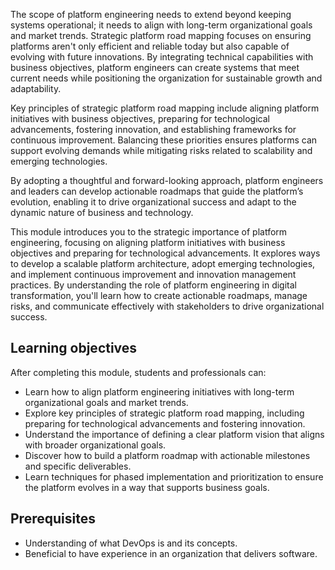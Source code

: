 The scope of platform engineering needs to extend beyond keeping systems operational; it needs to align with long-term organizational goals and market trends. Strategic platform road mapping focuses on ensuring platforms aren't only efficient and reliable today but also capable of evolving with future innovations. By integrating technical capabilities with business objectives, platform engineers can create systems that meet current needs while positioning the organization for sustainable growth and adaptability.

Key principles of strategic platform road mapping include aligning platform initiatives with business objectives, preparing for technological advancements, fostering innovation, and establishing frameworks for continuous improvement. Balancing these priorities ensures platforms can support evolving demands while mitigating risks related to scalability and emerging technologies.

By adopting a thoughtful and forward-looking approach, platform engineers and leaders can develop actionable roadmaps that guide the platform’s evolution, enabling it to drive organizational success and adapt to the dynamic nature of business and technology.

This module introduces you to the strategic importance of platform engineering, focusing on aligning platform initiatives with business objectives and preparing for technological advancements. It explores ways to develop a scalable platform architecture, adopt emerging technologies, and implement continuous improvement and innovation management practices. By understanding the role of platform engineering in digital transformation, you'll learn how to create actionable roadmaps, manage risks, and communicate effectively with stakeholders to drive organizational success.

## Learning objectives

After completing this module, students and professionals can:

 -  Learn how to align platform engineering initiatives with long-term organizational goals and market trends.
 -  Explore key principles of strategic platform road mapping, including preparing for technological advancements and fostering innovation.
 -  Understand the importance of defining a clear platform vision that aligns with broader organizational goals.
 -  Discover how to build a platform roadmap with actionable milestones and specific deliverables.
 -  Learn techniques for phased implementation and prioritization to ensure the platform evolves in a way that supports business goals.

## Prerequisites

 -  Understanding of what DevOps is and its concepts.
 -  Beneficial to have experience in an organization that delivers software.
